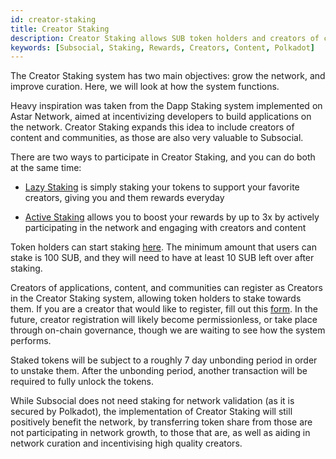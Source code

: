 ```yaml
---
id: creator-staking
title: Creator Staking
description: Creator Staking allows SUB token holders and creators of content, communities, and applications, to earn rewards for helping to grow the Subsocial network.
keywords: [Subsocial, Staking, Rewards, Creators, Content, Polkadot]
---
```


The Creator Staking system has two main objectives: grow the network, and improve curation. Here, we will look at how the system functions.

Heavy inspiration was taken from the Dapp Staking system implemented on Astar Network, 
aimed at incentivizing developers to build applications on the network.
Creator Staking expands this idea to include creators of content and communities, as those are also very valuable to Subsocial.

There are two ways to participate in Creator Staking, and you can do both at the same time:

- [Lazy Staking](https://docs.subsocial.network/docs/basics/creator-staking/lazy-staking) is simply staking your tokens to support your
favorite creators, giving you and them rewards everyday

- [Active Staking](https://docs.subsocial.network/docs/basics/creator-staking/active-staking) allows you to boost your rewards by up to 3x by actively
participating in the network and engaging with creators and content

Token holders can start staking [here](https://sub.id/creators). 
The minimum amount that users can stake is 100 SUB, and they will need to have at least 10 SUB left over after staking.

Creators of applications, content, and communities can register as Creators in the Creator Staking system, allowing token holders to stake towards them. 
If you are a creator that would like to register, fill out this [form](https://forms.gle/aneosvJP1ntJ9Zrh6). In the future, 
creator registration will likely become permissionless, or take place through on-chain governance, though we are waiting to see how the system performs.

Staked tokens will be subject to a roughly 7 day unbonding period in order to unstake them. 
After the unbonding period, another transaction will be required to fully unlock the tokens.

While Subsocial does not need staking for network validation (as it is secured by Polkadot), the implementation of Creator Staking will still positively benefit the network, 
by transferring token share from those are not participating in network growth, 
to those that are, as well as aiding in network curation and incentivising high quality creators.

